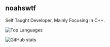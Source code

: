
## noahswtf

Self Taught Developer, Mainly Focusing In C++.

![Top Languages](https://github-readme-stats.vercel.app/api/top-langs/?username=noahswtf)

![GitHub stats](https://github-readme-stats.vercel.app/api?username=noahswtf)
